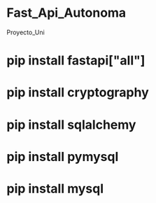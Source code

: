 # Fast_Api_Autonoma
Proyecto_Uni
# pip install fastapi["all"]
# pip install cryptography
# pip install sqlalchemy
# pip install pymysql
# pip install mysql